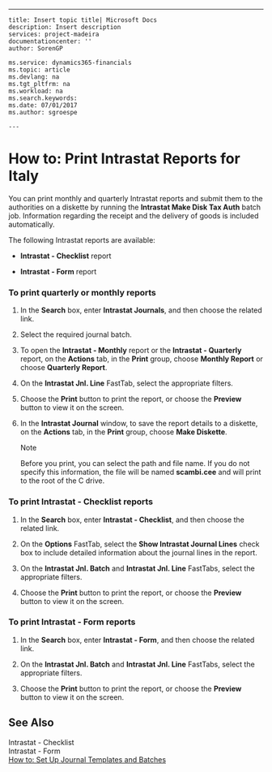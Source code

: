 ---
    title: Insert topic title| Microsoft Docs
    description: Insert description
    services: project-madeira
    documentationcenter: ''
    author: SorenGP

    ms.service: dynamics365-financials
    ms.topic: article
    ms.devlang: na
    ms.tgt_pltfrm: na
    ms.workload: na
    ms.search.keywords:
    ms.date: 07/01/2017
    ms.author: sgroespe

    ---
# How to: Print Intrastat Reports for Italy
You can print monthly and quarterly Intrastat reports and submit them to the authorities on a diskette by running the **Intrastat Make Disk Tax Auth** batch job. Information regarding the receipt and the delivery of goods is included automatically.  
  
 The following Intrastat reports are available:  
  
-   **Intrastat - Checklist** report  
  
-   **Intrastat - Form** report  
  
### To print quarterly or monthly reports  
  
1.  In the **Search** box, enter **Intrastat Journals**, and then choose the related link.  
  
2.  Select the required journal batch.  
  
3.  To open the **Intrastat - Monthly** report or the **Intrastat - Quarterly** report, on the **Actions** tab, in the **Print** group, choose **Monthly Report** or choose **Quarterly Report**.  
  
4.  On the **Intrastat Jnl. Line** FastTab, select the appropriate filters.  
  
5.  Choose the **Print** button to print the report, or choose the **Preview** button to view it on the screen.  
  
6.  In the **Intrastat Journal** window, to save the report details to a diskette, on the **Actions** tab, in the **Print** group, choose **Make Diskette**.  
  
    > [!NOTE]  
    >  Before you print, you can select the path and file name. If you do not specify this information, the file will be named **scambi.cee** and will print to the root of the C drive.  
  
### To print Intrastat - Checklist reports  
  
1.  In the **Search** box, enter **Intrastat - Checklist**, and then choose the related link.  
  
2.  On the **Options** FastTab, select the **Show Intrastat Journal Lines** check box to include detailed information about the journal lines in the report.  
  
3.  On the **Intrastat Jnl. Batch** and **Intrastat Jnl. Line** FastTabs, select the appropriate filters.  
  
4.  Choose the **Print** button to print the report, or choose the **Preview** button to view it on the screen.  
  
### To print Intrastat - Form reports  
  
1.  In the **Search** box, enter **Intrastat - Form**, and then choose the related link.  
  
2.  On the **Intrastat Jnl. Batch** and **Intrastat Jnl. Line** FastTabs, select the appropriate filters.  
  
3.  Choose the **Print** button to print the report, or choose the **Preview** button to view it on the screen.  
  
## See Also  
 Intrastat - Checklist   
 Intrastat - Form   
 [How to: Set Up Journal Templates and Batches](../FullExperience/how-to-set-up-journal-templates-and-batches.md)